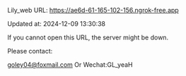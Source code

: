 Lily_web URL: https://ae6d-61-165-102-156.ngrok-free.app

Updated at: 2024-12-09 13:30:38

If you cannot open this URL, the server might be down.

Please contact: 

goley04@foxmail.com Or Wechat:GL_yeaH